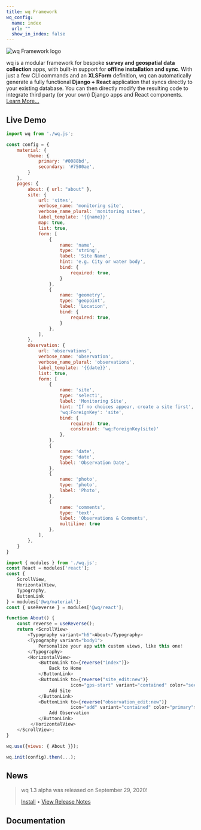 ```yaml
---
title: wq Framework
wq_config:
  name: index
  url: ""
  show_in_index: false
---
```


![wq Framework logo](https://wq.io/images/wq.svg)

wq is a modular framework for bespoke **survey and geospatial data collection** apps, with built-in support for **offline installation and sync**.  With just a few CLI commands and an **XLSForm** definition, wq can automatically generate a fully functional **Django + React** application that syncs directly to your existing database.  You can then directly modify the resulting code to integrate third party (or your own) Django apps and React components.  [Learn More...](./overview/intro.md)

## Live Demo

```js
import wq from './wq.js';

const config = {
    material: {
        theme: {
            primary: '#0088bd',
            secondary: '#7500ae',
        }
    },
    pages: {
        about: { url: "about" },
        site: {
            url: 'sites',
            verbose_name: 'monitoring site',
            verbose_name_plural: 'monitoring sites',
            label_template: '{{name}}',
            map: true,
            list: true,
            form: [
                {
                    name: 'name',
                    type: 'string',
                    label: 'Site Name',
                    hint: 'e.g. City or water body',
                    bind: {
                        required: true,
                    }
                },
                {
                    name: 'geometry',
                    type: 'geopoint',
                    label: 'Location',
                    bind: {
                        required: true,
                    }
                },
            ],
        },
        observation: {
            url: 'observations',
            verbose_name: 'observation',
            verbose_name_plural: 'observations',
            label_template: '{{date}}',
            list: true,
            form: [
                {
                    name: 'site',
                    type: 'select1',
                    label: 'Monitoring Site',
                    hint: 'If no choices appear, create a site first',
                    'wq:ForeignKey': 'site',
                    bind: { 
                        required: true,
                        constraint: 'wq:ForeignKey(site)'
                    },
                },
                {
                    name: 'date',
                    type: 'date',
                    label: 'Observation Date',
                },
                {
                    name: 'photo',
                    type: 'photo',
                    label: 'Photo',
                },
                {
                    name: 'comments',
                    type: 'text',
                    label: 'Observations & Comments',
                    multiline: true
                },
            ],
        },
    }
}

import { modules } from './wq.js';
const React = modules['react'];
const {
    ScrollView,
    HorizontalView,
    Typography,
    ButtonLink
} = modules['@wq/material'];
const { useReverse } = modules['@wq/react'];

function About() {
    const reverse = useReverse();
    return <ScrollView>
        <Typography variant="h6">About</Typography>
        <Typography variant="body1">
            Personalize your app with custom views, like this one!
        </Typography>
        <HorizontalView>
            <ButtonLink to={reverse("index")}>
                Back to Home
            </ButtonLink>
            <ButtonLink to={reverse("site_edit:new")}
                        icon="gps-start" variant="contained" color="secondary">
                Add Site
            </ButtonLink>
            <ButtonLink to={reverse("observation_edit:new")}
                        icon="add" variant="contained" color="primary">
                Add Observation
            </ButtonLink>
         </HorizontalView>
    </ScrollView>;
}

wq.use({views: { About }});

wq.init(config).then(...);
```

## News

> wq 1.3 alpha was released on September 29, 2020!
>
> [Install](./overview/setup.md) • [View Release Notes](./releases/wq-1.3.0a1.md)

## Documentation
